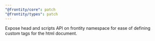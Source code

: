 ```yaml
---
"@frontity/core": patch
"@frontity/types": patch
---
```


Expose head and scripts API on frontity namespace for ease of defining custom tags for the html document.
